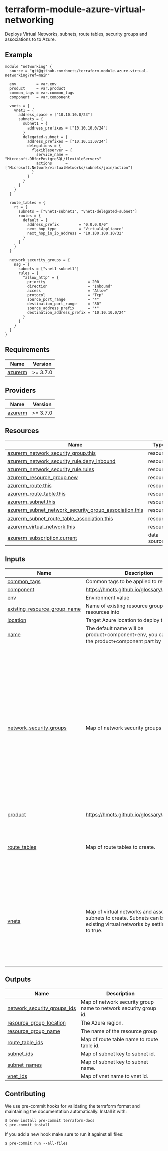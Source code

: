 # terraform-module-azure-virtual-networking
Deploys Virtual Networks, subnets, route tables, security groups and associations to to Azure.

## Example

<!-- todo update module name -->
```hcl
module "networking" {
  source = "git@github.com:hmcts/terraform-module-azure-virtual-networking?ref=main"

  env         = var.env
  product     = var.product
  common_tags = var.common_tags
  component   = var.component

  vnets = {
    vnet1 = {
      address_space = ["10.10.10.0/23"]
      subnets = {
        subnet1 = {
          address_prefixes = ["10.10.10.0/24"]
        }
        delegated-subnet = {
          address_prefixes = ["10.10.11.0/24"]
          delegations = {
            flexibleserver = {
              service_name = "Microsoft.DBforPostgreSQL/flexibleServers"
              actions      = ["Microsoft.Network/virtualNetworks/subnets/join/action"]
            }
          }
        }
      }
    }
  }

  route_tables = {
    rt = {
      subnets = ["vnet1-subnet1", "vnet1-delegated-subnet"]
      routes = {
        default = {
          address_prefix         = "0.0.0.0/0"
          next_hop_type          = "VirtualAppliance"
          next_hop_in_ip_address = "10.100.100.10/32"
        }
      }
    }
  }

  network_security_groups = {
    nsg = {
      subnets = ["vnet1-subnet1"]
      rules = {
        "allow_http" = {
          priority                   = 200
          direction                  = "Inbound"
          access                     = "Allow"
          protocol                   = "Tcp"
          source_port_range          = "*"
          destination_port_range     = "80"
          source_address_prefix      = "*"
          destination_address_prefix = "10.10.10.0/24"
        }
      }
    }
  }
}

```

<!-- BEGIN_TF_DOCS -->
## Requirements

| Name | Version |
|------|---------|
| <a name="requirement_azurerm"></a> [azurerm](#requirement\_azurerm) | >= 3.7.0 |

## Providers

| Name | Version |
|------|---------|
| <a name="provider_azurerm"></a> [azurerm](#provider\_azurerm) | >= 3.7.0 |

## Resources

| Name | Type |
|------|------|
| [azurerm_network_security_group.this](https://registry.terraform.io/providers/hashicorp/azurerm/latest/docs/resources/network_security_group) | resource |
| [azurerm_network_security_rule.deny_inbound](https://registry.terraform.io/providers/hashicorp/azurerm/latest/docs/resources/network_security_rule) | resource |
| [azurerm_network_security_rule.rules](https://registry.terraform.io/providers/hashicorp/azurerm/latest/docs/resources/network_security_rule) | resource |
| [azurerm_resource_group.new](https://registry.terraform.io/providers/hashicorp/azurerm/latest/docs/resources/resource_group) | resource |
| [azurerm_route.this](https://registry.terraform.io/providers/hashicorp/azurerm/latest/docs/resources/route) | resource |
| [azurerm_route_table.this](https://registry.terraform.io/providers/hashicorp/azurerm/latest/docs/resources/route_table) | resource |
| [azurerm_subnet.this](https://registry.terraform.io/providers/hashicorp/azurerm/latest/docs/resources/subnet) | resource |
| [azurerm_subnet_network_security_group_association.this](https://registry.terraform.io/providers/hashicorp/azurerm/latest/docs/resources/subnet_network_security_group_association) | resource |
| [azurerm_subnet_route_table_association.this](https://registry.terraform.io/providers/hashicorp/azurerm/latest/docs/resources/subnet_route_table_association) | resource |
| [azurerm_virtual_network.this](https://registry.terraform.io/providers/hashicorp/azurerm/latest/docs/resources/virtual_network) | resource |
| [azurerm_subscription.current](https://registry.terraform.io/providers/hashicorp/azurerm/latest/docs/data-sources/subscription) | data source |

## Inputs

| Name | Description | Type | Default | Required |
|------|-------------|------|---------|:--------:|
| <a name="input_common_tags"></a> [common\_tags](#input\_common\_tags) | Common tags to be applied to resources | `map(string)` | n/a | yes |
| <a name="input_component"></a> [component](#input\_component) | https://hmcts.github.io/glossary/#component | `string` | n/a | yes |
| <a name="input_env"></a> [env](#input\_env) | Environment value | `string` | n/a | yes |
| <a name="input_existing_resource_group_name"></a> [existing\_resource\_group\_name](#input\_existing\_resource\_group\_name) | Name of existing resource group to deploy resources into | `string` | `null` | no |
| <a name="input_location"></a> [location](#input\_location) | Target Azure location to deploy the resource | `string` | `"UKSouth"` | no |
| <a name="input_name"></a> [name](#input\_name) | The default name will be product+component+env, you can override the product+component part by setting this | `string` | `null` | no |
| <a name="input_network_security_groups"></a> [network\_security\_groups](#input\_network\_security\_groups) | Map of network security groups to create. | <pre>map(object({<br>    subnets      = optional(list(string))<br>    deny_inbound = optional(bool, true)<br>    rules = map(object({<br>      priority                                   = number<br>      direction                                  = string<br>      access                                     = string<br>      protocol                                   = string<br>      source_port_range                          = optional(string)<br>      source_port_ranges                         = optional(list(string))<br>      destination_port_range                     = optional(string)<br>      destination_port_ranges                    = optional(list(string))<br>      source_address_prefix                      = optional(string)<br>      source_address_prefixes                    = optional(list(string))<br>      source_application_security_group_ids      = optional(list(string))<br>      destination_address_prefix                 = optional(string)<br>      destination_address_prefixes               = optional(list(string))<br>      destination_application_security_group_ids = optional(list(string))<br>      description                                = optional(string)<br>    }))<br>  }))</pre> | `{}` | no |
| <a name="input_product"></a> [product](#input\_product) | https://hmcts.github.io/glossary/#product | `string` | n/a | yes |
| <a name="input_route_tables"></a> [route\_tables](#input\_route\_tables) | Map of route tables to create. | <pre>map(object({<br>    subnets = list(string)<br>    routes = map(object({<br>      address_prefix         = string<br>      next_hop_type          = string<br>      next_hop_in_ip_address = optional(string)<br>    }))<br>  }))</pre> | `{}` | no |
| <a name="input_vnets"></a> [vnets](#input\_vnets) | Map of virtual networks and associated subnets to create. Subnets can be created in existing virtual networks by setting existing to true. | <pre>map(object({<br>    address_space = optional(list(string))<br>    existing      = optional(bool, false)<br>    subnets = map(object({<br>      address_prefixes  = list(string)<br>      service_endpoints = optional(list(string), [])<br>      delegations = optional(map(object({<br>        service_name = string,<br>        actions      = optional(list(string), [])<br>      })))<br>    }))<br>  }))</pre> | `{}` | no |

## Outputs

| Name | Description |
|------|-------------|
| <a name="output_network_security_groups_ids"></a> [network\_security\_groups\_ids](#output\_network\_security\_groups\_ids) | Map of network security group name to network security group id. |
| <a name="output_resource_group_location"></a> [resource\_group\_location](#output\_resource\_group\_location) | The Azure region. |
| <a name="output_resource_group_name"></a> [resource\_group\_name](#output\_resource\_group\_name) | The name of the resource group |
| <a name="output_route_table_ids"></a> [route\_table\_ids](#output\_route\_table\_ids) | Map of route table name to route table id. |
| <a name="output_subnet_ids"></a> [subnet\_ids](#output\_subnet\_ids) | Map of subnet key to subnet id. |
| <a name="output_subnet_names"></a> [subnet\_names](#output\_subnet\_names) | Map of subnet key to subnet name. |
| <a name="output_vnet_ids"></a> [vnet\_ids](#output\_vnet\_ids) | Map of vnet name to vnet id. |
<!-- END_TF_DOCS -->

## Contributing

We use pre-commit hooks for validating the terraform format and maintaining the documentation automatically.
Install it with:

```shell
$ brew install pre-commit terraform-docs
$ pre-commit install
```

If you add a new hook make sure to run it against all files:
```shell
$ pre-commit run --all-files
```
